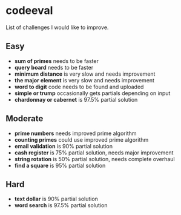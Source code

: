 # codeeval
List of challenges I would like to improve.

Easy
---
* **sum of primes** needs to be faster
* **query board** needs to be faster
* **minimum distance** is very slow and needs improvement
* **the major element** is very slow and needs improvement
* **word to digit** code needs to be found and uploaded
* **simple or trump** occasionally gets partials depending on input
* **chardonnay or cabernet** is 97.5% partial solution

Moderate
---
* **prime numbers** needs improved prime algorithm
* **counting primes** could use improved prime algorithm
* **email validation** is 90% partial solution
* **cash register** is 75% partial solution, needs major improvement
* **string rotation** is 50% partial solution, needs complete overhaul
* **find a square** is 95% partial solution

Hard
---
* **text dollar** is 90% partial solution
* **word search** is 97.5% partial solution
